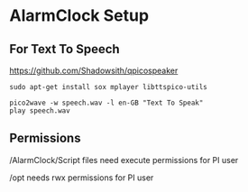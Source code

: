 ﻿# AlarmClock Setup

## For Text To Speech

https://github.com/Shadowsith/qpicospeaker

```
sudo apt-get install sox mplayer libttspico-utils

pico2wave -w speech.wav -l en-GB "Text To Speak"
play speech.wav
```

## Permissions
/AlarmClock/Script files need execute permissions for PI user

/opt needs rwx permissions for PI user

